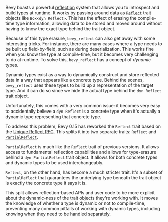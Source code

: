 Bevy boasts a powerful [reflection] system that allows you to introspect and build types at runtime.
It works by passing around data as [`Reflect`] trait objects like `Box<dyn Reflect>`.
This has the effect of erasing the compile-time type information,
allowing data to be stored and moved around without having to know the exact type
behind the trait object.

Because of this type erasure, `bevy_reflect` can also get away with some interesting tricks.
For instance, there are many cases where a type needs to be built up field-by-field,
such as during deserialization.
This works fine when you know the type at compile-time, but it becomes very challenging to do
at runtime.
To solve this, `bevy_reflect` has a concept of _dynamic_ types.

Dynamic types exist as a way to dynamically construct and store reflected data in a way
that appears like a concrete type.
Behind the scenes, `bevy_reflect` uses these types to build up a representation of the target type.
And it can do so since we hide the actual type behind the `dyn Reflect` trait object.

Unfortunately, this comes with a very common issue: it becomes very easy to accidentally
believe a `dyn Reflect` is a concrete type when it's actually a dynamic type representing
that concrete type.

To address this problem, Bevy 0.15 has reworked the `Reflect` trait based on the [Unique Reflect RFC].
This splits it into two separate traits: `Reflect` and [`PartialReflect`].

`PartialReflect` is much like the `Reflect` trait of previous versions.
It allows access to fundamental reflection capabilities and allows for type-erasure behind
a `dyn PartialReflect` trait object.
It allows for both concrete types and dynamic types to be used interchangeably.

`Reflect`, on the other hand, has become a much stricter trait.
It's a subset of `PartialReflect` that guarantees the underlying type beneath the trait object
is exactly the concrete type it says it is.

This split allows reflection-based APIs and user code to be more explicit about the dynamic-ness of
the trait objects they're working with. It moves the knowledge of whether a type is dynamic or not
to compile-time, preventing many common pitfalls of working with dynamic types,
including knowing when they need to be handled separately.

[reflection]: https://docs.rs/bevy_reflect/0.15/bevy_reflect/
[`Reflect`]: https://docs.rs/bevy_reflect/0.15/bevy_reflect/trait.Reflect.html
[`PartialReflect`]: https://docs.rs/bevy_reflect/0.15/bevy_reflect/trait.PartialReflect.html
[Unique Reflect RFC]: https://github.com/bevyengine/rfcs/pull/56
